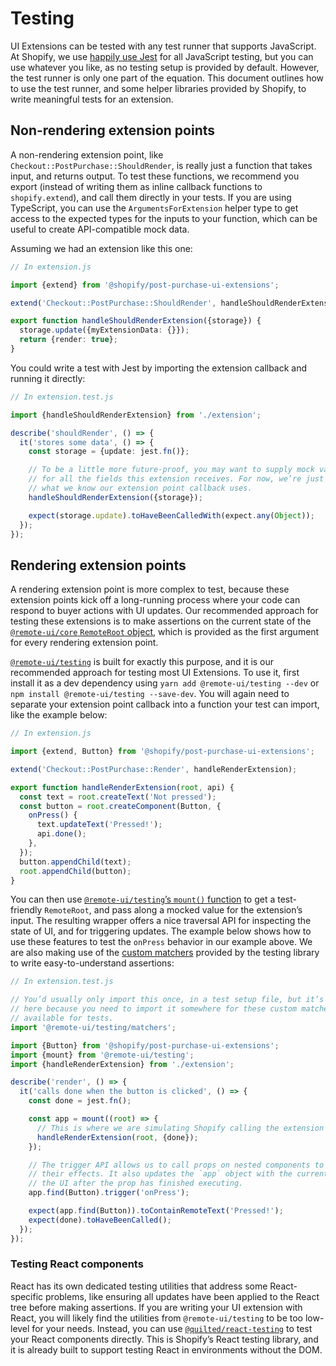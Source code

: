 # Testing

UI Extensions can be tested with any test runner that supports JavaScript. At Shopify, we use [happily use Jest](https://jestjs.io) for all JavaScript testing, but you can use whatever you like, as no testing setup is provided by default. However, the test runner is only one part of the equation. This document outlines how to use the test runner, and some helper libraries provided by Shopify, to write meaningful tests for an extension.

## Non-rendering extension points

A non-rendering extension point, like `Checkout::PostPurchase::ShouldRender`, is really just a function that takes input, and returns output. To test these functions, we recommend you export (instead of writing them as inline callback functions to `shopify.extend`), and call them directly in your tests. If you are using TypeScript, you can use the `ArgumentsForExtension` helper type to get access to the expected types for the inputs to your function, which can be useful to create API-compatible mock data.

Assuming we had an extension like this one:

```ts
// In extension.js

import {extend} from '@shopify/post-purchase-ui-extensions';

extend('Checkout::PostPurchase::ShouldRender', handleShouldRenderExtension);

export function handleShouldRenderExtension({storage}) {
  storage.update({myExtensionData: {}});
  return {render: true};
}
```

You could write a test with Jest by importing the extension callback and running it directly:

```ts
// In extension.test.js

import {handleShouldRenderExtension} from './extension';

describe('shouldRender', () => {
  it('stores some data', () => {
    const storage = {update: jest.fn()};

    // To be a little more future-proof, you may want to supply mock values
    // for all the fields this extension receives. For now, we’re just mocking
    // what we know our extension point callback uses.
    handleShouldRenderExtension({storage});

    expect(storage.update).toHaveBeenCalledWith(expect.any(Object));
  });
});
```

## Rendering extension points

A rendering extension point is more complex to test, because these extension points kick off a long-running process where your code can respond to buyer actions with UI updates. Our recommended approach for testing these extensions is to make assertions on the current state of the [`@remote-ui/core` `RemoteRoot` object](https://github.com/Shopify/remote-ui/tree/main/packages/core#remoteroot), which is provided as the first argument for every rendering extension point.

[`@remote-ui/testing`](https://github.com/Shopify/remote-ui/tree/main/packages/testing) is built for exactly this purpose, and it is our recommended approach for testing most UI Extensions. To use it, first install it as a dev dependency using `yarn add @remote-ui/testing --dev` or `npm install @remote-ui/testing --save-dev`. You will again need to separate your extension point callback into a function your test can import, like the example below:

```ts
// In extension.js

import {extend, Button} from '@shopify/post-purchase-ui-extensions';

extend('Checkout::PostPurchase::Render', handleRenderExtension);

export function handleRenderExtension(root, api) {
  const text = root.createText('Not pressed');
  const button = root.createComponent(Button, {
    onPress() {
      text.updateText('Pressed!');
      api.done();
    },
  });
  button.appendChild(text);
  root.appendChild(button);
}
```

You can then use [`@remote-ui/testing`’s `mount()` function](https://github.com/Shopify/remote-ui/tree/main/packages/testing#usage) to get a test-friendly `RemoteRoot`, and pass along a mocked value for the extension’s input. The resulting wrapper offers a nice traversal API for inspecting the state of UI, and for triggering updates. The example below shows how to use these features to test the `onPress` behavior in our example above. We are also making use of the [custom matchers](https://github.com/Shopify/remote-ui/tree/main/packages/testing#matchers) provided by the testing library to write easy-to-understand assertions:

```ts
// In extension.test.js

// You’d usually only import this once, in a test setup file, but it’s presented
// here because you need to import it somewhere for these custom matchers to be
// available for tests.
import '@remote-ui/testing/matchers';

import {Button} from '@shopify/post-purchase-ui-extensions';
import {mount} from '@remote-ui/testing';
import {handleRenderExtension} from './extension';

describe('render', () => {
  it('calls done when the button is clicked', () => {
    const done = jest.fn();

    const app = mount((root) => {
      // This is where we are simulating Shopify calling the extension point.
      handleRenderExtension(root, {done});
    });

    // The trigger API allows us to call props on nested components to simulate
    // their effects. It also updates the `app` object with the current state of
    // the UI after the prop has finished executing.
    app.find(Button).trigger('onPress');

    expect(app.find(Button)).toContainRemoteText('Pressed!');
    expect(done).toHaveBeenCalled();
  });
});
```

### Testing React components

React has its own dedicated testing utilities that address some React-specific problems, like ensuring all updates have been applied to the React tree before making assertions. If you are writing your UI extension with React, you will likely find the utilities from `@remote-ui/testing` to be too low-level for your needs. Instead, you can use [`@quilted/react-testing`](https://github.com/lemonmade/quilt/tree/main/packages/react-testing) to test your React components directly. This is Shopify’s React testing library, and it is already built to support testing React in environments without the DOM.

